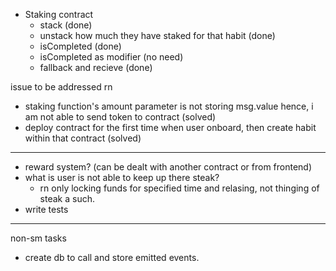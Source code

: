 - Staking contract
  - stack (done)
  - unstack how much they have staked for that habit (done)
  - isCompleted (done)
  - isCompleted as modifier (no need)
  - fallback and recieve (done)

issue to be addressed rn
  - staking function's amount parameter is not storing msg.value hence, i am not able to send token to contract (solved)
  - deploy contract for the first time when user onboard, then create habit within that contract (solved)


---
- reward system? (can be dealt with another contract or from frontend)
- what is user is not able to keep up there steak?
  - rn only locking funds for specified time and relasing, not thinging of steak a such.
- write tests


---
non-sm tasks
- create db to call and store emitted events.
